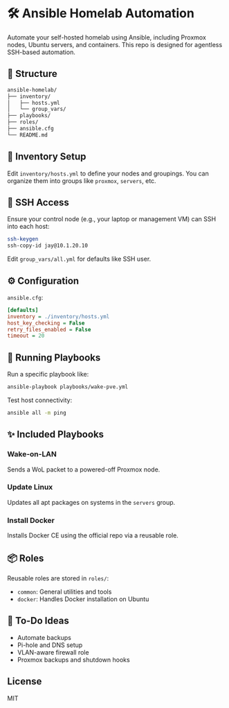 # 🛠️ Ansible Homelab Automation

Automate your self-hosted homelab using Ansible, including Proxmox nodes, Ubuntu servers, and containers. This repo is designed for agentless SSH-based automation.

## 📁 Structure

```bash
ansible-homelab/
├── inventory/
│   ├── hosts.yml
│   └── group_vars/
├── playbooks/
├── roles/
├── ansible.cfg
└── README.md
```

## 🧩 Inventory Setup

Edit `inventory/hosts.yml` to define your nodes and groupings. You can organize them into groups like `proxmox`, `servers`, etc.

## 🔐 SSH Access

Ensure your control node (e.g., your laptop or management VM) can SSH into each host:
```bash
ssh-keygen
ssh-copy-id jay@10.1.20.10
```

Edit `group_vars/all.yml` for defaults like SSH user.

## ⚙️ Configuration

`ansible.cfg`:
```ini
[defaults]
inventory = ./inventory/hosts.yml
host_key_checking = False
retry_files_enabled = False
timeout = 20
```

## 🚀 Running Playbooks

Run a specific playbook like:

```bash
ansible-playbook playbooks/wake-pve.yml
```

Test host connectivity:

```bash
ansible all -m ping
```

## ✨ Included Playbooks

### Wake-on-LAN
Sends a WoL packet to a powered-off Proxmox node.

### Update Linux
Updates all apt packages on systems in the `servers` group.

### Install Docker
Installs Docker CE using the official repo via a reusable role.

## 📦 Roles

Reusable roles are stored in `roles/`:
- `common`: General utilities and tools
- `docker`: Handles Docker installation on Ubuntu

## 🔄 To-Do Ideas

- Automate backups
- Pi-hole and DNS setup
- VLAN-aware firewall role
- Proxmox backups and shutdown hooks

## License

MIT
